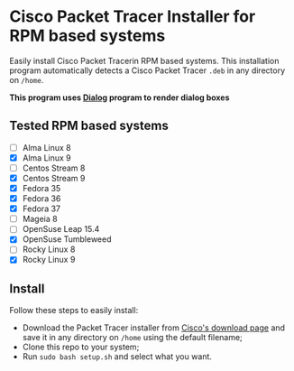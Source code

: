 # Cisco Packet Tracer Installer for RPM based systems

Easily install Cisco Packet Tracerin RPM based systems. This installation program automatically detects a Cisco Packet Tracer `.deb` in any directory on `/home`.

**This program uses [Dialog](https://linux.die.net/man/1/dialog) program to render dialog boxes**

## Tested RPM based systems

- [ ] Alma Linux 8  
- [x] Alma Linux 9  
- [ ] Centos Stream 8  
- [x] Centos Stream 9  
- [x] Fedora 35  
- [x] Fedora 36  
- [x] Fedora 37  
- [ ] Mageia 8  
- [ ] OpenSuse Leap 15.4  
- [x] OpenSuse Tumbleweed  
- [ ] Rocky Linux 8  
- [x] Rocky Linux 9  

## Install

Follow these steps to easily install:

-   Download the Packet Tracer installer from [Cisco's download page](https://www.netacad.com/portal/node/488) and save it in any directory on `/home` using the default filename;
-   Clone this repo to your system;
-   Run `sudo bash setup.sh` and select what you want.
